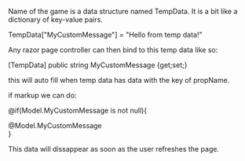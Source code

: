 
Name of the game is a data structure named TempData. It is a bit like a dictionary of key-value pairs. 

TempData["MyCustomMessage"] = "Hello from temp data!"

Any razor page controller can then bind to this temp data like so:

[TempData]
public string MyCustomMessage {get;set;}

this will auto fill when temp data has data with the key of propName.

if markup we can do:

@if(Model.MyCustomMessage is not null){
	<div class="alert alert-message">@Model.MyCustomMessage</div>
}



This data will dissappear as soon as the user refreshes the page.